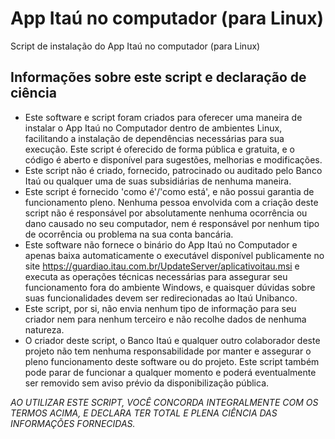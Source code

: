 # App Itaú no computador (para Linux)
Script de instalação do App Itaú no computador (para Linux)

## Informações sobre este script e declaração de ciência
- Este software e script foram criados para oferecer uma maneira de instalar o App Itaú no Computador dentro de ambientes Linux, facilitando a instalação de dependências necessárias para sua execução. Este script é oferecido de forma pública e gratuita, e o código é aberto e disponível para sugestões, melhorias e modificações.
- Este script não é criado, fornecido, patrocinado ou auditado pelo Banco Itaú ou qualquer uma de suas subsidiárias de nenhuma maneira.
- Este script é fornecido 'como é'/'como está', e não possui garantia de funcionamento pleno. Nenhuma pessoa envolvida com a criação deste script não é responsável por absolutamente nenhuma ocorrência ou dano causado no seu computador, nem é responsável por nenhum tipo de ocorrência ou problema na sua conta bancária.
- Este software não fornece o binário do App Itaú no Computador e apenas baixa automaticamente o executável disponível publicamente no site https://guardiao.itau.com.br/UpdateServer/aplicativoitau.msi e executa as operações técnicas necessárias para assegurar seu funcionamento fora do ambiente Windows, e quaisquer dúvidas sobre suas funcionalidades devem ser redirecionadas ao Itaú Unibanco.
- Este script, por si, não envia nenhum tipo de informação para seu criador nem para nenhum terceiro e não recolhe dados de nenhuma natureza.
- O criador deste script, o Banco Itaú e qualquer outro colaborador deste projeto não tem nenhuma responsabilidade por manter e assegurar o pleno funcionamento deste software ou do projeto. Este script também pode parar de funcionar a qualquer momento e poderá eventualmente ser removido sem aviso prévio da disponibilização pública.

*AO UTILIZAR ESTE SCRIPT, VOCÊ CONCORDA INTEGRALMENTE COM OS TERMOS ACIMA, E DECLARA TER TOTAL E PLENA CIÊNCIA DAS INFORMAÇÕES FORNECIDAS.*
